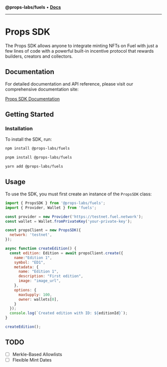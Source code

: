 **@props-labs/fuels** • [**Docs**](globals.md)

***

# Props SDK

The Props SDK allows anyone to integrate minting NFTs on Fuel with just a few lines of code with a powerful built-in incentive protocol that rewards builders, creators and collectors.

## Documentation

For detailed documentation and API reference, please visit our comprehensive documentation site:

[Props SDK Documentation](https://props-fuels.vercel.app)

## Getting Started

### Installation

To install the SDK, run:

```bash
npm install @props-labs/fuels
```

```bash
pnpm install @props-labs/fuels
```

```bash
yarn add @props-labs/fuels
```

## Usage

To use the SDK, you must first create an instance of the `PropsSDK` class:

```javascript
import { PropsSDK } from '@props-labs/fuels';
import { Provider, Wallet } from 'fuels';

const provider = new Provider('https://testnet.fuel.network');
const wallet = Wallet.fromPrivateKey('your-private-key');

const propsClient = new PropsSDK({
  network: 'testnet',
});

async function createEdition() {
  const edition: Edition = await propsClient.create({
    name:"Edition 1",
    symbol: "ED1",
    metadata: {
      name: "Edition 1",
      description: "First edition",
      image: "image_url",
    },
    options: {
      maxSupply: 100,
      owner: wallets[0],
    }
  });
  console.log(`Created edition with ID: ${editionId}`);
}

createEdition();
```

## TODO

- [ ] Merkle-Based Allowlists
- [ ] Flexible Mint Dates
